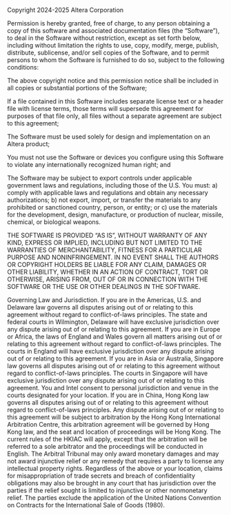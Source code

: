 Copyright 2024-2025 Altera Corporation

Permission is hereby granted, free of charge, to any person obtaining a copy of
this software and associated documentation files (the “Software”), to deal in
the Software without restriction, except as set forth below, including without
limitation the rights to use, copy, modify, merge, publish, distribute,
sublicense, and/or sell copies of the Software, and to permit persons to whom
the Software is furnished to do so, subject to the following conditions:

The above copyright notice and this permission notice shall be included in all
copies or substantial portions of the Software;

If a file contained in this Software includes separate license text or a header
file with license terms, those terms will supersede this agreement for purposes
of that file only, all files without a separate agreement are subject to this
agreement;

The Software must be used solely for design and implementation on an Altera
product;

You must not use the Software or devices you configure using this Software to
violate any internationally recognized human right; and

The Software may be subject to export controls under applicable government laws
and regulations, including those of the U.S. You must: a) comply with applicable
laws and regulations and obtain any necessary authorizations; b) not export,
import, or transfer the materials to any prohibited or sanctioned country,
person, or entity; or c) use the materials for the development, design,
manufacture, or production of nuclear, missile, chemical, or biological weapons.

THE SOFTWARE IS PROVIDED “AS IS”, WITHOUT WARRANTY OF ANY KIND, EXPRESS OR
IMPLIED, INCLUDING BUT NOT LIMITED TO THE WARRANTIES OF MERCHANTABILITY, FITNESS
FOR A PARTICULAR PURPOSE AND NONINFRINGEMENT. IN NO EVENT SHALL THE AUTHORS OR
COPYRIGHT HOLDERS BE LIABLE FOR ANY CLAIM, DAMAGES OR OTHER LIABILITY, WHETHER
IN AN ACTION OF CONTRACT, TORT OR OTHERWISE, ARISING FROM, OUT OF OR IN
CONNECTION WITH THE SOFTWARE OR THE USE OR OTHER DEALINGS IN THE SOFTWARE.

Governing Law and Jurisdiction. If you are in the Americas, U.S. and Delaware
law governs all disputes arising out of or relating to this agreement without
regard to conflict-of-laws principles. The state and federal courts in
Wilmington, Delaware will have exclusive jurisdiction over any dispute arising
out of or relating to this agreement. If you are in Europe or Africa, the laws
of England and Wales govern all matters arising out of or relating to this
agreement without regard to conflict-of-laws principles. The courts in England
will have exclusive jurisdiction over any dispute arising out of or relating to
this agreement. If you are in Asia or Australia, Singapore law governs all
disputes arising out of or relating to this agreement without regard to
conflict-of-laws principles. The courts in Singapore will have exclusive
jurisdiction over any dispute arising out of or relating to this agreement. You
and Intel consent to personal jurisdiction and venue in the courts designated
for your location. If you are in China, Hong Kong law governs all disputes
arising out of or relating to this agreement without regard to conflict-of-laws
principles. Any dispute arising out of or relating to this agreement will be
subject to arbitration by the Hong Kong International Arbitration Centre, this
arbitration agreement will be governed by Hong Kong law, and the seat and
location of proceedings will be Hong Kong. The current rules of the HKIAC will
apply, except that the arbitration will be referred to a sole arbitrator and the
proceedings will be conducted in English. The Arbitral Tribunal may only award
monetary damages and may not award injunctive relief or any remedy that requires
a party to license any intellectual property rights. Regardless of the above or
your location, claims for misappropriation of trade secrets and breach of
confidentiality obligations may also be brought in any court that has
jurisdiction over the parties if the relief sought is limited to injunctive or
other nonmonetary relief. The parties exclude the application of the United
Nations Convention on Contracts for the International Sale of Goods (1980).
